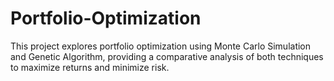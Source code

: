# Portfolio-Optimization
This project explores portfolio optimization using Monte Carlo Simulation and Genetic Algorithm, providing a comparative analysis of both techniques to maximize returns and minimize risk.

